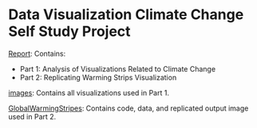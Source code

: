 # Data Visualization Climate Change Self Study Project

[Report](/Report.md): Contains: 
* Part 1: Analysis of Visualizations Related to Climate Change
* Part 2: Replicating Warming Strips Visualization

[images](/images): Contains all visualizations used in Part 1.

[GlobalWarmingStripes](/GlobalWarmingStripes): Contains code, data, and replicated output image used in Part 2. 
